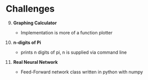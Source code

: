 # Challenges

9. **Graphing Calculator**
	* Implementation is more of a function plotter

50. **n-digits of Pi**
	* prints n digits of pi, n is supplied via command line

75. **Real Neural Network**
	* Feed-Forward network class written in python with numpy
